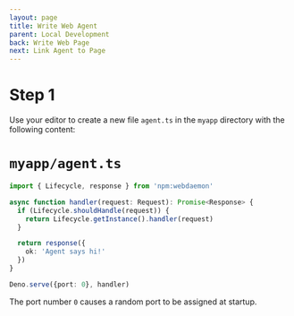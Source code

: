 ```yaml
---
layout: page
title: Write Web Agent
parent: Local Development
back: Write Web Page
next: Link Agent to Page
---
```


# Step 1
Use your editor to create a new file `agent.ts` in the `myapp` directory with the
following content:

# `myapp/agent.ts`
```typescript
import { Lifecycle, response } from 'npm:webdaemon'

async function handler(request: Request): Promise<Response> {
  if (Lifecycle.shouldHandle(request)) {
    return Lifecycle.getInstance().handler(request)
  }

  return response({
    ok: 'Agent says hi!'
  })
}

Deno.serve({port: 0}, handler)
```

The port number `0` causes a random port to be assigned at startup.
